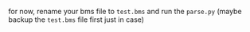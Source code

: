 for now, rename your bms file to `test.bms` and run the `parse.py` (maybe backup the `test.bms` file first just in case)

